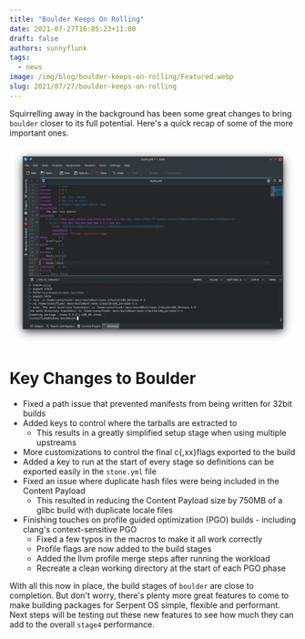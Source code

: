 ```yaml
---
title: "Boulder Keeps On Rolling"
date: 2021-07-27T16:05:23+11:00
draft: false
authors: sunnyflunk
tags:
  - news
image: /img/blog/boulder-keeps-on-rolling/Featured.webp
slug: 2021/07/27/boulder-keeps-on-rolling
---
```


Squirrelling away in the background has been some great changes to bring `boulder` closer to its full potential. Here's
a quick recap of some of the more important ones.

![boulder hard at work](/img/blog/boulder-keeps-on-rolling/Featured.webp)

<!--truncate-->

# Key Changes to Boulder

 - Fixed a path issue that prevented manifests from being written for 32bit builds
 - Added keys to control where the tarballs are extracted to
   - This results in a greatly simplified setup stage when using multiple upstreams
 - More customizations to control the final c{,xx}flags exported to the build
 - Added a key to run at the start of every stage so definitions can be exported easily in the `stone.yml` file
 - Fixed an issue where duplicate hash files were being included in the Content Payload
   - This resulted in reducing the Content Payload size by 750MB of a glibc build with duplicate locale files
 - Finishing touches on profile guided optimization (PGO) builds - including clang's context-sensitive PGO
   - Fixed a few typos in the macros to make it all work correctly
   - Profile flags are now added to the build stages
   - Added the llvm profile merge steps after running the workload
   - Recreate a clean working directory at the start of each PGO phase

With all this now in place, the build stages of `boulder` are close to completion. But don't worry, there's plenty more
great features to come to make building packages for Serpent OS simple, flexible and performant. Next steps will be testing
out these new features to see how much they can add to the overall `stage4` performance.
